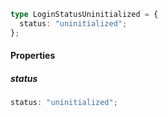 ```ts
type LoginStatusUninitialized = {
  status: "uninitialized";
};
```

#### Properties

##### status

```ts
status: "uninitialized";
```
